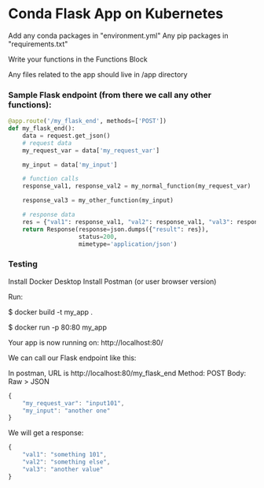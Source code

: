 # Conda Flask App on Kubernetes


Add any conda packages in "environment.yml"
Any pip packages in "requirements.txt"

Write your functions in the Functions Block

Any files related to the app should live in /app directory

### Sample Flask endpoint (from there we call any other functions):

``` Python
@app.route('/my_flask_end', methods=['POST'])
def my_flask_end():
    data = request.get_json()
    # request data
    my_request_var = data['my_request_var']

    my_input = data['my_input']

    # function calls
    response_val1, response_val2 = my_normal_function(my_request_var)

    response_val3 = my_other_function(my_input)

    # response data
    res = {"val1": response_val1, "val2": response_val1, "val3": response_val3}
    return Response(response=json.dumps({"result": res}),
                    status=200,
                    mimetype='application/json')
```


### Testing

Install Docker Desktop
Install Postman (or user browser version)


Run:

$ docker build -t my_app .

$ docker run -p 80:80 my_app


Your app is now running on: http://localhost:80/

We can call our Flask endpoint like this:

In postman, URL is http://localhost:80/my_flask_end
Method: POST
Body: Raw > JSON

``` Typescript
{
    "my_request_var": "input101",
    "my_input": "another one"
}
```

We will get a response:

``` Typescript
{
    "val1": "something 101",
    "val2": "something else",
    "val3": "another value"
}
```